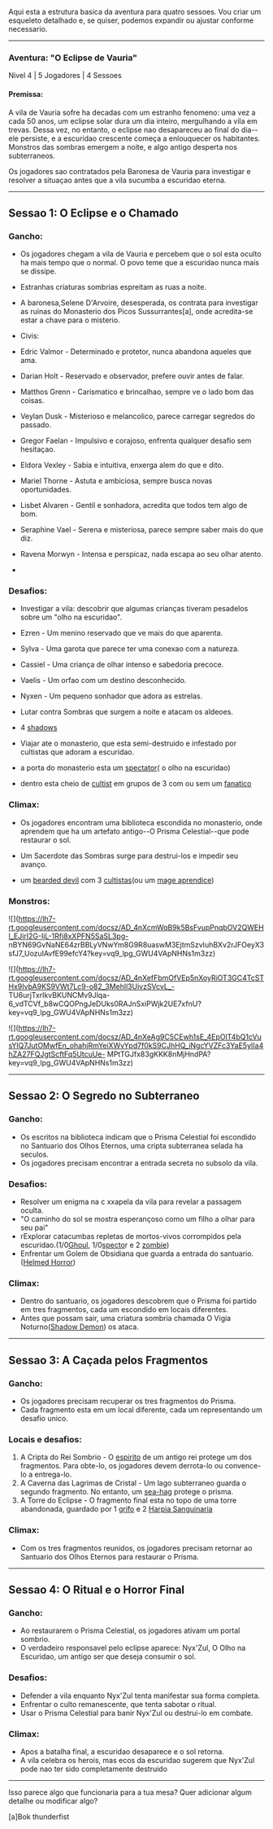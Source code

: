 Aqui esta a estrutura basica da aventura para quatro sessoes. Vou criar um
esqueleto detalhado e, se quiser, podemos expandir ou ajustar conforme
necessario.

* * *

### Aventura: "O Eclipse de Vauria"

Nivel 4 | 5 Jogadores | 4 Sessoes

#### Premissa:

A vila de Vauria sofre ha decadas com um estranho fenomeno: uma vez a cada 50
anos, um eclipse solar dura um dia inteiro, mergulhando a vila em trevas.
Dessa vez, no entanto, o eclipse nao desapareceu ao final do dia--ele
persiste, e a escuridao crescente começa a enlouquecer os habitantes. Monstros
das sombras emergem a noite, e algo antigo desperta nos subterraneos.

Os jogadores sao contratados pela Baronesa de Vauria para investigar e
resolver a situaçao antes que a vila sucumba a escuridao eterna.

* * *

## Sessao 1: O Eclipse e o Chamado

### Gancho:

  * Os jogadores chegam a vila de Vauria e percebem que o sol esta oculto ha mais tempo que o normal. O povo teme que a escuridao nunca mais se dissipe.
  * Estranhas criaturas sombrias espreitam as ruas a noite.
  * A baronesa,Selene D'Arvoire, desesperada, os contrata para investigar as ruinas do Monasterio dos Picos Sussurrantes[a], onde acredita-se estar a chave para o misterio.
  * Civis:

  * Edric Valmor - Determinado e protetor, nunca abandona aqueles que ama.
  * Darian Holt - Reservado e observador, prefere ouvir antes de falar.
  * Matthos Grenn - Carismatico e brincalhao, sempre ve o lado bom das coisas.
  * Veylan Dusk - Misterioso e melancolico, parece carregar segredos do passado.
  * Gregor Faelan - Impulsivo e corajoso, enfrenta qualquer desafio sem hesitaçao.
  * Eldora Vexley - Sabia e intuitiva, enxerga alem do que e dito.
  * Mariel Thorne - Astuta e ambiciosa, sempre busca novas oportunidades.
  * Lisbet Alvaren - Gentil e sonhadora, acredita que todos tem algo de bom.
  * Seraphine Vael - Serena e misteriosa, parece sempre saber mais do que diz.
  * Ravena Morwyn - Intensa e perspicaz, nada escapa ao seu olhar atento.
  * 

### Desafios:

  * Investigar a vila: descobrir que algumas crianças tiveram pesadelos sobre um "olho na escuridao".

  * Ezren - Um menino reservado que ve mais do que aparenta.
  * Sylva - Uma garota que parece ter uma conexao com a natureza.
  * Cassiel - Uma criança de olhar intenso e sabedoria precoce.
  * Vaelis - Um orfao com um destino desconhecido.
  * Nyxen - Um pequeno sonhador que adora as estrelas.

  * Lutar contra Sombras que surgem a noite e atacam os aldeoes.

  * 4 [shadows](https://www.google.com/url?q=https://www.dndbeyond.com/monsters/5174958-shadow&sa=D&source=editors&ust=1754137282009413&usg=AOvVaw1FBfrVVUURgzKKJGUVISgZ)

  * Viajar ate o monasterio, que esta semi-destruido e infestado por cultistas que adoram a escuridao.

  * a porta do monasterio esta um [spectator](https://www.google.com/url?q=https://www.dndbeyond.com/monsters/5195209-spectator&sa=D&source=editors&ust=1754137282009765&usg=AOvVaw15ZPjgkM-uUlO3oGpyONj0)( o olho na escuridao)
  * dentro esta cheio de [cultist](https://www.google.com/url?q=https://www.dndbeyond.com/monsters/4904636-cultist&sa=D&source=editors&ust=1754137282009944&usg=AOvVaw2m5P0_xMrGvtY3KgRun6G9) em grupos de 3 com ou sem um [fanatico](https://www.google.com/url?q=https://www.dndbeyond.com/monsters/4904746-cultist-fanatic&sa=D&source=editors&ust=1754137282010091&usg=AOvVaw1JtmI7kAvHN0jj-U3gbAgh)

### Climax:

  * Os jogadores encontram uma biblioteca escondida no monasterio, onde aprendem que ha um artefato antigo--O Prisma Celestial--que pode restaurar o sol.
  * Um Sacerdote das Sombras surge para destrui-los e impedir seu avanço.

  * um [bearded devil](https://www.google.com/url?q=https://www.dndbeyond.com/monsters/5194920-bearded-devil&sa=D&source=editors&ust=1754137282010603&usg=AOvVaw3OEM3gfVUx5HPhYkJTt3Jy) com 3 [cultistas](https://www.google.com/url?q=https://www.dndbeyond.com/monsters/4904636-cultist&sa=D&source=editors&ust=1754137282010695&usg=AOvVaw3krFnmUSk4bq6TllUHf58W)(ou um [mage aprendice](https://www.google.com/url?q=https://www.dndbeyond.com/monsters/5195109-mage-apprentice&sa=D&source=editors&ust=1754137282010799&usg=AOvVaw0JHhdD5LwDBQTevJBH2f1n))

### Monstros:

![](https://lh7-rt.googleusercontent.com/docsz/AD_4nXcmWqB9k5BsFvupPnqbOV2QWEHl_EJirI2G-IjL-1Rfi8xXPFN5SaSL3pg-
nBYN69GvNaNE64zrBBLyVNwYm8G9R8uaswM3EjtmSzvIuhBXv2rJFOeyX3sfJ7_UozuIAvfE99efcY4?key=vq9_lpg_GWU4VApNHNs1m3zz)

![](https://lh7-rt.googleusercontent.com/docsz/AD_4nXefFbmOfVEp5nXoyRiOT3GC4TcSTHx9IvbA9KS9VWt7Lc9-o82_3Mehll3UivzSVcvL_-
TU6urjTxrIkvBKUNCMv9Jlqa-6_vdTCVf_b8wCQOPngJeDUks0RAJnSxiPWjk2UE7xfnU?key=vq9_lpg_GWU4VApNHNs1m3zz)

![](https://lh7-rt.googleusercontent.com/docsz/AD_4nXeAg9C5CEwh1sE_4EpOlT4bQ1cVusYlQ7JutOMwfEn_ohahjRmYeiXWvYpd7f0kS9CJhHQ_iNgcYVZFc3YaE5yIIa4hZA27FQJgtScftFq5UtcuUe-
MPtTGJfx83gKKK8nMjHndPA?key=vq9_lpg_GWU4VApNHNs1m3zz)

* * *

## Sessao 2: O Segredo no Subterraneo

### Gancho:

  * Os escritos na biblioteca indicam que o Prisma Celestial foi escondido no Santuario dos Olhos Eternos, uma cripta subterranea selada ha seculos.
  * Os jogadores precisam encontrar a entrada secreta no subsolo da vila.

### Desafios:

  * Resolver um enigma na c xxapela da vila para revelar a passagem oculta.
  * "O caminho do sol se mostra esperançoso como um filho a olhar para seu pai"
  *  rExplorar catacumbas repletas de mortos-vivos corrompidos pela escuridao.(1/0[Ghoul](https://www.google.com/url?q=https://www.dndbeyond.com/monsters/5195009-ghoul&sa=D&source=editors&ust=1754137282012011&usg=AOvVaw0zaMC09NTB6eZvXluCJQdj), 1/0[specto](https://www.google.com/url?q=https://www.dndbeyond.com/monsters/5195210-specter&sa=D&source=editors&ust=1754137282012150&usg=AOvVaw1NOjphmEUY56daeiZ1-lBO)r e 2 [zombie](https://www.google.com/url?q=https://www.dndbeyond.com/monsters/4775851-zombie&sa=D&source=editors&ust=1754137282012237&usg=AOvVaw0FjpeLQyn0_wRVWsRb9hT-))
  * Enfrentar um Golem de Obsidiana que guarda a entrada do santuario.([Helmed Horror](https://www.google.com/url?q=https://www.dndbeyond.com/monsters/5195072-helmed-horror&sa=D&source=editors&ust=1754137282012445&usg=AOvVaw0vrUznHxqKoyq5RjxgZoe6))

### Climax:

  * Dentro do santuario, os jogadores descobrem que o Prisma foi partido em tres fragmentos, cada um escondido em locais diferentes.
  * Antes que possam sair, uma criatura sombria chamada O Vigia Noturno([Shadow Demon](https://www.google.com/url?q=https://www.dndbeyond.com/monsters/5195200-shadow-demon&sa=D&source=editors&ust=1754137282012872&usg=AOvVaw2_dClTxIAhxhrtYoqTnnjA)) os ataca.

* * *

## Sessao 3: A Caçada pelos Fragmentos

### Gancho:  

  * Os jogadores precisam recuperar os tres fragmentos do Prisma.
  * Cada fragmento esta em um local diferente, cada um representando um desafio unico.

### Locais e desafios:

  1. A Cripta do Rei Sombrio - O [espirito](https://www.google.com/url?q=https://www.dndbeyond.com/monsters/5195008-ghost&sa=D&source=editors&ust=1754137282013586&usg=AOvVaw3POszaNxhgEyVOhKXDMUHQ) de um antigo rei protege um dos fragmentos. Para obte-lo, os jogadores devem derrota-lo ou convence-lo a entrega-lo.
  2. A Caverna das Lagrimas de Cristal - Um lago subterraneo guarda o segundo fragmento. No entanto, um [sea-hag](https://www.google.com/url?q=https://www.dndbeyond.com/monsters/5195198-sea-hag&sa=D&source=editors&ust=1754137282013935&usg=AOvVaw0Y-dWENHN2RRq3oZAbdCw1) protege o prisma.
  3. A Torre do Eclipse - O fragmento final esta no topo de uma torre abandonada, guardado por 1 [grifo](https://www.google.com/url?q=https://www.dndbeyond.com/monsters/5195062-griffon&sa=D&source=editors&ust=1754137282014213&usg=AOvVaw0w8LU3v8Z12K0UZitxf463) e 2 [Harpia Sanguinaria](https://www.google.com/url?q=https://www.dndbeyond.com/monsters/5195069-harpy&sa=D&source=editors&ust=1754137282014315&usg=AOvVaw0IVveSmmiJ0E3HvKvx9iAn)

### Climax:

  * Com os tres fragmentos reunidos, os jogadores precisam retornar ao Santuario dos Olhos Eternos para restaurar o Prisma.

* * *

## Sessao 4: O Ritual e o Horror Final

### Gancho:

  * Ao restaurarem o Prisma Celestial, os jogadores ativam um portal sombrio.
  * O verdadeiro responsavel pelo eclipse aparece: Nyx'Zul, O Olho na Escuridao, um antigo ser que deseja consumir o sol.

### Desafios:

  * Defender a vila enquanto Nyx'Zul tenta manifestar sua forma completa.
  * Enfrentar o culto remanescente, que tenta sabotar o ritual.
  * Usar o Prisma Celestial para banir Nyx'Zul ou destrui-lo em combate.

### Climax:

  * Apos a batalha final, a escuridao desaparece e o sol retorna.
  * A vila celebra os herois, mas ecos da escuridao sugerem que Nyx'Zul pode nao ter sido completamente destruido

* * *

Isso parece algo que funcionaria para a tua mesa? Quer adicionar algum detalhe
ou modificar algo?

[a]Bok thunderfist




















